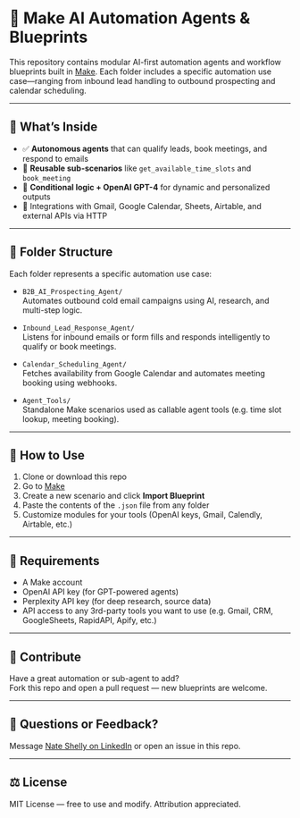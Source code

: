 # 🤖 Make AI Automation Agents & Blueprints

This repository contains modular AI-first automation agents and workflow blueprints built in [Make](https://www.make.com). Each folder includes a specific automation use case—ranging from inbound lead handling to outbound prospecting and calendar scheduling.

---

## 🧠 What’s Inside

- ✅ **Autonomous agents** that can qualify leads, book meetings, and respond to emails
- 🔁 **Reusable sub-scenarios** like `get_available_time_slots` and `book_meeting`
- 🧩 **Conditional logic + OpenAI GPT-4** for dynamic and personalized outputs
- 🔗 Integrations with Gmail, Google Calendar, Sheets, Airtable, and external APIs via HTTP

---

## 📂 Folder Structure

Each folder represents a specific automation use case:

- `B2B_AI_Prospecting_Agent/`  
  Automates outbound cold email campaigns using AI, research, and multi-step logic.

- `Inbound_Lead_Response_Agent/`  
  Listens for inbound emails or form fills and responds intelligently to qualify or book meetings.

- `Calendar_Scheduling_Agent/`  
  Fetches availability from Google Calendar and automates meeting booking using webhooks.

- `Agent_Tools/`  
  Standalone Make scenarios used as callable agent tools (e.g. time slot lookup, meeting booking).

---

## 🚀 How to Use

1. Clone or download this repo
2. Go to [Make](https://www.make.com)
3. Create a new scenario and click **Import Blueprint**
4. Paste the contents of the `.json` file from any folder
5. Customize modules for your tools (OpenAI keys, Gmail, Calendly, Airtable, etc.)

---

## 🧩 Requirements

- A Make account
- OpenAI API key (for GPT-powered agents)
- Perplexity API key (for deep research, source data)
- API access to any 3rd-party tools you want to use (e.g. Gmail, CRM, GoogleSheets, RapidAPI, Apify, etc.)

---

## 📣 Contribute

Have a great automation or sub-agent to add?  
Fork this repo and open a pull request — new blueprints are welcome.

---

## 💬 Questions or Feedback?

Message [Nate Shelly on LinkedIn](https://www.linkedin.com/in/nate-shelly/) or open an issue in this repo.

---

## ⚖️ License

MIT License — free to use and modify. Attribution appreciated.
